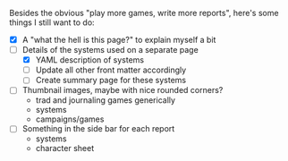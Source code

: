 Besides the obvious "play more games, write more reports", here's some things I still want to do:

- [x] A "what the hell is this page?" to explain myself a bit
- [ ] Details of the systems used on a separate page
  - [x] YAML description of systems
  - [ ] Update all other front matter accordingly
  - [ ] Create summary page for these systems
- [ ] Thumbnail images, maybe with nice rounded corners?
  - trad and journaling games generically
  - systems
  - campaigns/games
- [ ] Something in the side bar for each report
  - systems
  - character sheet
